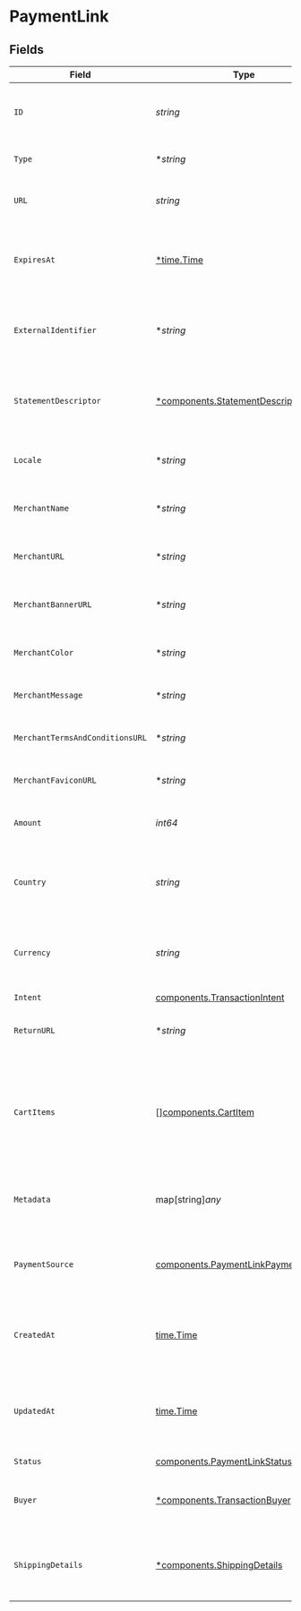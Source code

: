 # PaymentLink


## Fields

| Field                                                                                      | Type                                                                                       | Required                                                                                   | Description                                                                                | Example                                                                                    |
| ------------------------------------------------------------------------------------------ | ------------------------------------------------------------------------------------------ | ------------------------------------------------------------------------------------------ | ------------------------------------------------------------------------------------------ | ------------------------------------------------------------------------------------------ |
| `ID`                                                                                       | *string*                                                                                   | :heavy_check_mark:                                                                         | The unique identifier for the payment link.                                                | a1b2c3d4-5678-90ab-cdef-1234567890ab                                                       |
| `Type`                                                                                     | **string*                                                                                  | :heavy_minus_sign:                                                                         | Always `payment-link`.                                                                     | payment-link                                                                               |
| `URL`                                                                                      | *string*                                                                                   | :heavy_check_mark:                                                                         | The URL for the payment link.                                                              | https://example.com/link/a1b2c3d4-5678-90ab-cdef-1234567890ab                              |
| `ExpiresAt`                                                                                | [*time.Time](https://pkg.go.dev/time#Time)                                                 | :heavy_minus_sign:                                                                         | The expiration date and time for the payment link.                                         | 2024-06-01T00:00:00.000Z                                                                   |
| `ExternalIdentifier`                                                                       | **string*                                                                                  | :heavy_minus_sign:                                                                         | The merchant reference for the payment link.                                               | external-12345                                                                             |
| `StatementDescriptor`                                                                      | [*components.StatementDescriptor](../../models/components/statementdescriptor.md)          | :heavy_minus_sign:                                                                         | The statement descriptor for the payment link.                                             |                                                                                            |
| `Locale`                                                                                   | **string*                                                                                  | :heavy_minus_sign:                                                                         | The locale for the payment link.                                                           | en                                                                                         |
| `MerchantName`                                                                             | **string*                                                                                  | :heavy_minus_sign:                                                                         | The merchant's display name.                                                               | ACME Inc.                                                                                  |
| `MerchantURL`                                                                              | **string*                                                                                  | :heavy_minus_sign:                                                                         | The merchant's website URL.                                                                | https://merchant.example.com                                                               |
| `MerchantBannerURL`                                                                        | **string*                                                                                  | :heavy_minus_sign:                                                                         | The merchant's banner image URL.                                                           | https://merchant.example.com/banner.png                                                    |
| `MerchantColor`                                                                            | **string*                                                                                  | :heavy_minus_sign:                                                                         | The merchant's brand color.                                                                | #FF5733                                                                                    |
| `MerchantMessage`                                                                          | **string*                                                                                  | :heavy_minus_sign:                                                                         | A message from the merchant.                                                               | Thank you for your purchase!                                                               |
| `MerchantTermsAndConditionsURL`                                                            | **string*                                                                                  | :heavy_minus_sign:                                                                         | URL to the merchant's terms and conditions.                                                | https://merchant.example.com/terms                                                         |
| `MerchantFaviconURL`                                                                       | **string*                                                                                  | :heavy_minus_sign:                                                                         | URL to the merchant's favicon.                                                             | https://merchant.example.com/favicon.ico                                                   |
| `Amount`                                                                                   | *int64*                                                                                    | :heavy_check_mark:                                                                         | The amount for the payment link.                                                           | 1299                                                                                       |
| `Country`                                                                                  | *string*                                                                                   | :heavy_check_mark:                                                                         | The country code for the payment link.                                                     | DE                                                                                         |
| `Currency`                                                                                 | *string*                                                                                   | :heavy_check_mark:                                                                         | The currency code for the payment link.                                                    | EUR                                                                                        |
| `Intent`                                                                                   | [components.TransactionIntent](../../models/components/transactionintent.md)               | :heavy_check_mark:                                                                         | N/A                                                                                        |                                                                                            |
| `ReturnURL`                                                                                | **string*                                                                                  | :heavy_minus_sign:                                                                         | The return URL after payment completion.                                                   | https://merchant.example.com/return                                                        |
| `CartItems`                                                                                | [][components.CartItem](../../models/components/cartitem.md)                               | :heavy_check_mark:                                                                         | The cart items for the payment link.                                                       | [<br/>{<br/>"amount": {<br/>"currency": "USD",<br/>"value": 500<br/>},<br/>"name": "Widget",<br/>"quantity": 2<br/>}<br/>] |
| `Metadata`                                                                                 | map[string]*any*                                                                           | :heavy_minus_sign:                                                                         | Arbitrary metadata for the payment link.                                                   | {<br/>"order_id": "ORD-12345"<br/>}                                                        |
| `PaymentSource`                                                                            | [components.PaymentLinkPaymentSource](../../models/components/paymentlinkpaymentsource.md) | :heavy_check_mark:                                                                         | The payment source for the payment link.                                                   | ecommerce                                                                                  |
| `CreatedAt`                                                                                | [time.Time](https://pkg.go.dev/time#Time)                                                  | :heavy_check_mark:                                                                         | The date and time the payment link was created.                                            | 2024-05-30T12:34:56.000Z                                                                   |
| `UpdatedAt`                                                                                | [time.Time](https://pkg.go.dev/time#Time)                                                  | :heavy_check_mark:                                                                         | The date and time the payment link was last updated.                                       | 2024-05-30T13:00:00.000Z                                                                   |
| `Status`                                                                                   | [components.PaymentLinkStatus](../../models/components/paymentlinkstatus.md)               | :heavy_check_mark:                                                                         | N/A                                                                                        |                                                                                            |
| `Buyer`                                                                                    | [*components.TransactionBuyer](../../models/components/transactionbuyer.md)                | :heavy_minus_sign:                                                                         | The buyer associated with the payment link.                                                |                                                                                            |
| `ShippingDetails`                                                                          | [*components.ShippingDetails](../../models/components/shippingdetails.md)                  | :heavy_minus_sign:                                                                         | The shipping details for the payment link.                                                 |                                                                                            |